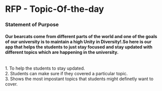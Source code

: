 <h1>RFP - Topic-Of-the-day </h1> 
<h3> Statement of Purpose </h3>

<h4> Our bearcats come from different parts of the world and one of the goals of our university is to maintain a high Unity in Diversity!.So here is our app that helps the students to just stay focused and stay updated with different topics which are happening in the university. <br> </h4>
<br/>
1. To help the students to stay updated.<br/>
2. Students can make sure if they covered a particular topic.<br/>
3. Shows the most impostant topics that students might definetly want to cover.<br/>

